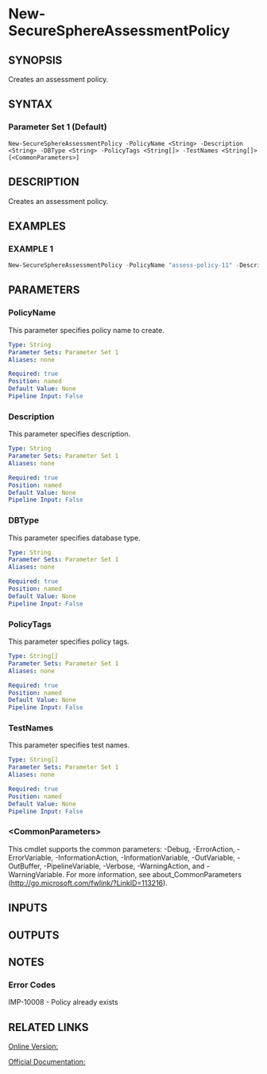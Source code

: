 ﻿# New-SecureSphereAssessmentPolicy

## SYNOPSIS
Creates an assessment policy.

## SYNTAX

### Parameter Set 1 (Default)
```
New-SecureSphereAssessmentPolicy -PolicyName <String> -Description <String> -DBType <String> -PolicyTags <String[]> -TestNames <String[]> [<CommonParameters>]
```

## DESCRIPTION
Creates an assessment policy.

## EXAMPLES

### EXAMPLE 1

```powershell
New-SecureSphereAssessmentPolicy -PolicyName "assess-policy-11" -Description "1234" -DBType "Oracle" -PolicyTags @("tag1", "tag2", "tag3") -TestNames @("User sessions must be terminated upon user logout (Using SQLNET.EXPIRE_TIME)", "Default Password is Set for User SPATIAL_CSW_ADMIN_USR", "CVE-2007-5505:Multiple unspecified vulnerabilities in Oracle Database-DB02", "custom-test9", "Replication Management buffer overflow: RECTIFY", "PUBLIC has Access to DBMS_STREAMS_RPC Package")
```

## PARAMETERS

### PolicyName
This parameter specifies policy name to create.

```yaml
Type: String
Parameter Sets: Parameter Set 1
Aliases: none

Required: true
Position: named
Default Value: None
Pipeline Input: False
```

### Description
This parameter specifies description.

```yaml
Type: String
Parameter Sets: Parameter Set 1
Aliases: none

Required: true
Position: named
Default Value: None
Pipeline Input: False
```

### DBType
This parameter specifies database type.

```yaml
Type: String
Parameter Sets: Parameter Set 1
Aliases: none

Required: true
Position: named
Default Value: None
Pipeline Input: False
```

### PolicyTags
This parameter specifies policy tags.

```yaml
Type: String[]
Parameter Sets: Parameter Set 1
Aliases: none

Required: true
Position: named
Default Value: None
Pipeline Input: False
```

### TestNames
This parameter specifies test names.

```yaml
Type: String[]
Parameter Sets: Parameter Set 1
Aliases: none

Required: true
Position: named
Default Value: None
Pipeline Input: False
```

### \<CommonParameters\>
This cmdlet supports the common parameters: -Debug, -ErrorAction, -ErrorVariable, -InformationAction, -InformationVariable, -OutVariable, -OutBuffer, -PipelineVariable, -Verbose, -WarningAction, and -WarningVariable. For more information, see about_CommonParameters (http://go.microsoft.com/fwlink/?LinkID=113216).

## INPUTS

## OUTPUTS

## NOTES

### Error Codes
IMP-10008 - Policy already exists

## RELATED LINKS

[Online Version:](https://github.com/akshinmustafayev/Documentation/MD)

[Official Documentation:](https://docs.imperva.com/bundle/v13.6-api-reference-guide/page/61707.htm)



